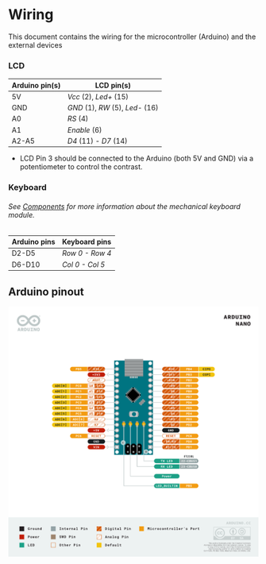 # Wiring
This document contains the wiring for the microcontroller (Arduino) and the external devices
### LCD
Arduino pin(s)|LCD pin(s)
---|---
5V|_Vcc_ (2), _Led+_ (15)
GND|_GND_ (1), _RW_ (5), _Led-_ (16)
A0|_RS_ (4)
A1|_Enable_ (6)
A2-A5|_D4_ (11) - _D7_ (14)
* LCD Pin 3 should be connected to the Arduino (both 5V and GND) via a potentiometer to control the contrast.
### Keyboard
###### See [Components](components.md) for more information about the mechanical keyboard module.
Arduino pins|Keyboard pins
---|---
D2-D5|_Row 0 _-_ Row 4_
D6-D10|_Col 0 _-_ Col 5_

## Arduino pinout
![Arduino NANO pinout](media/Pinout-NANO_latest.png)
